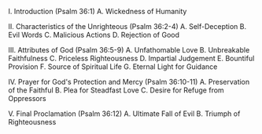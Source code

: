 I. Introduction (Psalm 36:1)
   A. Wickedness of Humanity

II. Characteristics of the Unrighteous (Psalm 36:2-4)
   A. Self-Deception
   B. Evil Words
   C. Malicious Actions
   D. Rejection of Good
   
III. Attributes of God (Psalm 36:5-9)
   A. Unfathomable Love
   B. Unbreakable Faithfulness
   C. Priceless Righteousness
   D. Impartial Judgement
   E. Bountiful Provision
   F. Source of Spiritual Life
   G. Eternal Light for Guidance

IV. Prayer for God's Protection and Mercy (Psalm 36:10-11)
   A. Preservation of the Faithful
   B. Plea for Steadfast Love
   C. Desire for Refuge from Oppressors
   
V. Final Proclamation (Psalm 36:12)
   A. Ultimate Fall of Evil
   B. Triumph of Righteousness
  